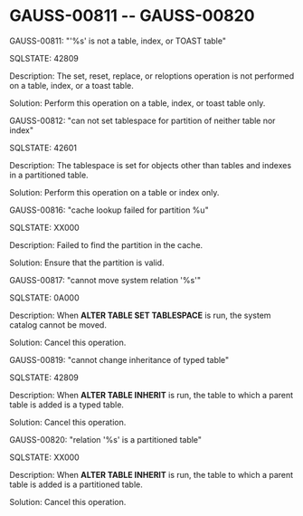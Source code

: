 # GAUSS-00811 -- GAUSS-00820<a name="EN-US_TOPIC_0302073251"></a>

GAUSS-00811: "'%s' is not a table, index, or TOAST table"

SQLSTATE: 42809

Description: The set, reset, replace, or reloptions operation is not performed on a table, index, or a toast table.

Solution: Perform this operation on a table, index, or toast table only.

GAUSS-00812: "can not set tablespace for partition of neither table nor index"

SQLSTATE: 42601

Description: The tablespace is set for objects other than tables and indexes in a partitioned table.

Solution: Perform this operation on a table or index only.

GAUSS-00816: "cache lookup failed for partition %u"

SQLSTATE: XX000

Description: Failed to find the partition in the cache.

Solution: Ensure that the partition is valid.

GAUSS-00817: "cannot move system relation '%s'"

SQLSTATE: 0A000

Description: When  **ALTER TABLE SET TABLESPACE**  is run, the system catalog cannot be moved.

Solution: Cancel this operation.

GAUSS-00819: "cannot change inheritance of typed table"

SQLSTATE: 42809

Description: When  **ALTER TABLE INHERIT**  is run, the table to which a parent table is added is a typed table.

Solution: Cancel this operation.

GAUSS-00820: "relation '%s' is a partitioned table"

SQLSTATE: XX000

Description: When  **ALTER TABLE INHERIT**  is run, the table to which a parent table is added is a partitioned table.

Solution: Cancel this operation.

